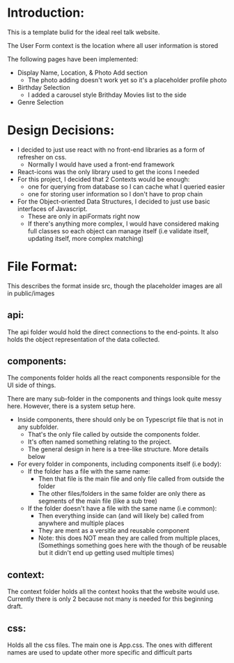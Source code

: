 # Introduction:

This is a template bulid for the ideal reel talk website.

The User Form context is the location where all user information is stored

The following pages have been implemented:
- Display Name, Location, & Photo Add section
    - The photo adding doesn't work yet so it's a placeholder profile photo
- Birthday Selection
    - I added a carousel style Brithday Movies list to the side
- Genre Selection

# Design Decisions:
- I decided to just use react with no front-end libraries as a form of refresher on css.
    - Normally I would have used a front-end framework
- React-icons was the only library used to get the icons I needed
- For this project, I decided that 2 Contexts would be enough:
    - one for querying from database so I can cache what I queried easier
    - one for storing user information so I don't have to prop chain
- For the Object-oriented Data Structures, I decided to just use basic interfaces of Javascript.
    - These are only in apiFormats right now
    - If there's anything more complex, I would have considered making full classes so each object can manage itself (i.e validate itself, updating itself, more complex matching)

# File Format:
This describes the format inside src, though the placeholder images are all in public/images

## api:
The api folder would hold the direct connections to the end-points. 
It also holds the object representation of the data collected. 

## components:
The components folder holds all the react components responsible for the UI side of things.

There are many sub-folder in the components and things look quite messy here.
However, there is a system setup here.

- Inside components, there should only be on Typescript file that is not in any subfolder. 
    - That's the only file called by outside the components folder.
    - It's often named something relating to the project.
    - The general design in here is a tree-like structure. More details below
- For every folder in components, including components itself (i.e body):
    - If the folder has a file with the same name:
        - Then that file is the main file and only file called from outside the folder
        - The other files/folders in the same folder are only there as segments of the main file (like a sub tree)
    - If the folder doesn't have a file with the same name (i.e common):
        - Then everything inside can (and will likely be) called from anywhere and multiple places
        - They are ment as a versitle and reusable component
        - Note: this does NOT mean they are called from multiple places, 
            (Somethings something goes here with the though of be reusable but it didn't end up getting used multiple times)

## context:
The context folder holds all the context hooks that the website would use. 
Currently there is only 2 because not many is needed for this beginning draft.

## css:
Holds all the css files. The main one is App.css. 
The ones with different names are used to update other more specific and difficult parts
